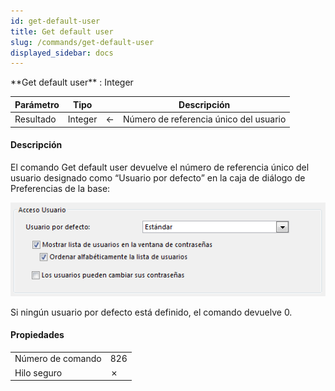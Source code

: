 ```yaml
---
id: get-default-user
title: Get default user
slug: /commands/get-default-user
displayed_sidebar: docs
---
```


<!--REF #_command_.Get default user.Syntax-->**Get default user**  : Integer<!-- END REF-->
<!--REF #_command_.Get default user.Params-->
| Parámetro | Tipo |  | Descripción |
| --- | --- | --- | --- |
| Resultado | Integer | &#8592; | Número de referencia único del usuario |

<!-- END REF-->

#### Descripción 

<!--REF #_command_.Get default user.Summary-->El comando Get default user devuelve el número de referencia único del usuario designado como “Usuario por defecto” en la caja de diálogo de Preferencias de la base<!-- END REF-->:

![](../assets/en/commands/pict36789.es.png)

Si ningún usuario por defecto está definido, el comando devuelve 0.


#### Propiedades

|  |  |
| --- | --- |
| Número de comando | 826 |
| Hilo seguro | &cross; |


